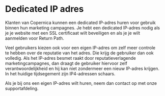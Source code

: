 # Dedicated IP adres

Klanten van Copernica kunnen een dedicated IP-adres huren voor gebruik
binnen hun marketing campagnes. Je hebt een dedicated IP-adres nodig als
je je website met een SSL certificaat wilt beveiligen en als je je wilt
aanmelden voor Return Path.

Veel gebruikers kiezen ook voor een eigen IP-adres om zelf meer controle
te hebben over de reputatie van het adres. Die krijg de gebruiker dan
ook volledig. Als het IP-adres besmet raakt door reputatieverlagende
marketingcampagnes, dan draagt de gebruiker hiervoor zelf
verantwoordelijkheid en hij kan niet zondermeer een nieuw IP-adres
krijgen. In het huidige tijdsegement zijn IP4-adressen schaars.

Als je bij ons een eigen IP-adres wilt huren, neem dan contact op met
onze supportafdeling.

